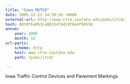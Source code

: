 ```yaml
---
title: "Iowa MUTCD"
date: 2005-12-11 14:59:19 +0000
external-url: http://www.ctre.iastate.edu/pubs/itcd/
hash: 0839f6a053ca08154f4d19f8e4f9855b
annum:
    year: 2005
    month: 12
url-parts:
    scheme: http
    host: www.ctre.iastate.edu
    path: /pubs/itcd/

---
```


Iowa Traffic Control Devices and Pavement Markings
